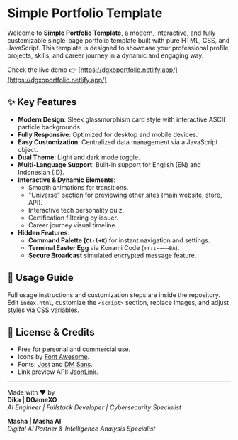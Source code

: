 # Simple Portfolio Template

Welcome to **Simple Portfolio Template**, a modern, interactive, and fully customizable single-page portfolio template built with pure HTML, CSS, and JavaScript. This template is designed to showcase your professional profile, projects, skills, and career journey in a dynamic and engaging way.

Check the live demo 👉 [https://dgxoportfolio.netlify.app/](https://dgxoportfolio.netlify.app/)

## ✨ Key Features

- **Modern Design**: Sleek glassmorphism card style with interactive ASCII particle backgrounds.
- **Fully Responsive**: Optimized for desktop and mobile devices.
- **Easy Customization**: Centralized data management via a JavaScript object.
- **Dual Theme**: Light and dark mode toggle.
- **Multi-Language Support**: Built-in support for English (EN) and Indonesian (ID).
- **Interactive & Dynamic Elements**:
  - Smooth animations for transitions.
  - "Universe" section for previewing other sites (main website, store, API).
  - Interactive tech personality quiz.
  - Certification filtering by issuer.
  - Career journey visual timeline.
- **Hidden Features**:
  - **Command Palette (`Ctrl+K`)** for instant navigation and settings.
  - **Terminal Easter Egg** via Konami Code (`↑↑↓↓←→←→BA`).
  - **Secure Broadcast** simulated encrypted message feature.

## 🚀 Usage Guide

Full usage instructions and customization steps are inside the repository. Edit `index.html`, customize the `<script>` section, replace images, and adjust styles via CSS variables.

## 📜 License & Credits

- Free for personal and commercial use.
- Icons by [Font Awesome](https://fontawesome.com/).
- Fonts: [Jost](https://fonts.google.com/specimen/Jost) and [DM Sans](https://fonts.google.com/specimen/DM+Sans).
- Link preview API: [JsonLink](https://jsonlink.io/).

---

Made with ❤️ by  
**Dika | DGameXO**  
_AI Engineer | Fullstack Developer | Cybersecurity Specialist_

**Masha | Masha AI**  
_Digital AI Partner & Intelligence Analysis Specialist_
